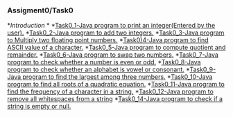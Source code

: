 ### Assigment0/Task0

**Introduction*
*
        *[Task0_1-Java program to print an integer(Entered by the user).](https://github.com/jayakumari1503/NAAD/blob/main/Task0/Introduction/Task0_1.java)
        *[Task0_2-Java program to add two integers.](https://github.com/jayakumari1503/NAAD/blob/main/Task0/Introduction/Task0_2.java)
        *[Task0_3-Java program to Multiply two floating point numbers.](https://github.com/jayakumari1503/NAAD/blob/main/Task0/Introduction/Task0_3.java)
        *[Task0)4-Java program to find ASCII value of a character.](https://github.com/jayakumari1503/NAAD/blob/main/Task0/Introduction/Task0_4.java)
        *[Task0_5-Java program to compute quotient and remainder.](https://github.com/jayakumari1503/NAAD/blob/main/Task0/Introduction/task0_5.java)
        *[Task0_6-Java program to swap two numbers.](https://github.com/jayakumari1503/NAAD/blob/main/Task0/Introduction/Task0_6.java)
        *[Task0_7-Java program to check whether a number is even or odd.](https://github.com/jayakumari1503/NAAD/blob/main/Task0/Introduction/Task0_7.java)
        *[Task0_8-Java program to check whether an alphabet is vowel or consonant.](https://github.com/jayakumari1503/NAAD/blob/main/Task0/Introduction/Task0_8.java)                                                                        *[Task0_9-Java program to find the largest among three numbers.](https://github.com/jayakumari1503/NAAD/blob/main/Task0/Introduction/Task0_9.java)
        *[Task0_10-Java program to find all roots of a quadratic equation.](https://github.com/jayakumari1503/NAAD/blob/main/Task0/Introduction/Task0_10.java)
        *[Task0_11-Java program to find the frequency of a character in a string.](https://github.com/jayakumari1503/NAAD/blob/main/Task0/Introduction/Task0_11.java)
        *[Task0_12-Java program to remove all whitespaces from a string](https://github.com/jayakumari1503/NAAD/blob/main/Task0/Introduction/Task0_12.java)
        *[Task0_14-Java program to check if a string is empty or null.](https://github.com/jayakumari1503/NAAD/blob/main/Task0/Introduction/Task0_14.java)